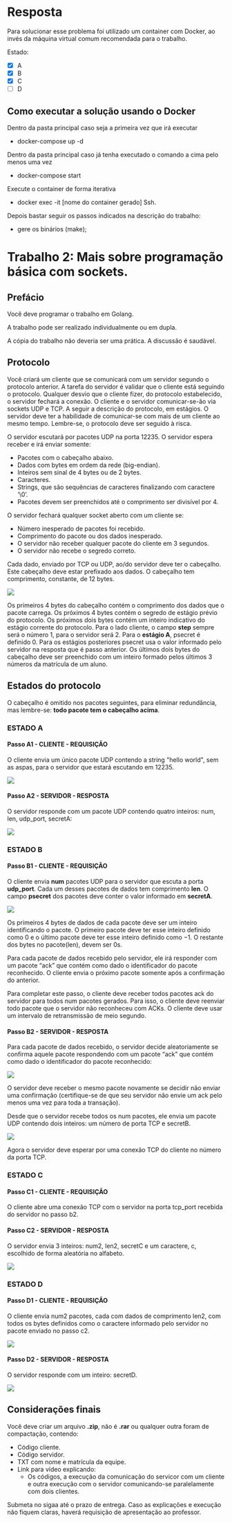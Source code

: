 # Resposta
Para solucionar esse problema foi utilizado um container com Docker, ao invés da máquina virtual comum recomendada para o trabalho.

Estado: 
- [x] A
- [x] B
- [x] C
- [ ] D
## Como executar a solução usando o Docker
Dentro da pasta principal caso seja a primeira vez que irá executar
- docker-compose up -d

Dentro da pasta principal caso já tenha executado o comando a cima pelo menos uma vez
- docker-compose start

Execute o container de forma iterativa
- docker exec -it [nome do container gerado] Ssh.

Depois bastar seguir os passos indicados na descrição do trabalho:
- gere os binários (make);
# Trabalho 2: Mais sobre programação básica com sockets.

## Prefácio

Você deve programar o trabalho em Golang.

A trabalho pode ser realizado individualmente ou em dupla.

A cópia do trabalho não deveria ser uma prática. A discussão é saudável.

## Protocolo
Você criará um cliente que se comunicará com um servidor segundo o
protocolo anterior. A tarefa do servidor é validar que o cliente está seguindo o protocolo.
Qualquer desvio que o cliente fizer, do protocolo estabelecido, o servidor fechará a conexão. O
cliente e o servidor comunicar-se-ão via sockets UDP e TCP. A seguir a descrição do protocolo,
em estágios. O servidor deve ter a habilidade de comunicar-se com mais de um cliente ao mesmo tempo.
Lembre-se, o protocolo deve ser seguido à risca.

O servidor escutará por pacotes UDP na porta 12235. O servidor espera receber e irá enviar
somente:

- Pacotes com o cabeçalho abaixo.
- Dados com bytes em ordem da rede (big-endian).
- Inteiros sem sinal de 4 bytes ou de 2 bytes.
- Caracteres.
- Strings, que são sequências de caracteres finalizando com caractere ’\0’.
- Pacotes devem ser preenchidos até o comprimento ser divisível por 4.

O servidor fechará qualquer socket aberto com um cliente se:

- Número inesperado de pacotes foi recebido.
- Comprimento do pacote ou dos dados inesperado.
- O servidor não receber qualquer pacote do cliente em 3 segundos.
- O servidor não recebe o segredo correto.

Cada dado, enviado por TCP ou UDP, ao/do servidor deve ter o cabeçalho. Este cabeçalho
deve estar prefixado aos dados. O cabeçalho tem comprimento, constante, de 12 bytes.

![](./figs/cabecalho.png)

Os  primeiros 4 bytes do cabeçalho contém o comprimento dos dados que o pacote carrega. Os
próximos 4 bytes contém o segredo de estágio prévio do protocolo. Os próximos dois bytes
contém um inteiro indicativo do estágio corrente do protocolo. Para o lado cliente, o campo **step** sempre será
o número 1, para o servidor será 2. Para o **estágio A**, psecret é definido 0. Para os estágios posteriores psecret usa o valor
informado pelo servidor na resposta que é passo anterior. Os últimos dois bytes do cabeçalho deve ser preenchido com um inteiro formado pelos últimos 3 números da
matrícula de um aluno. 

## Estados do protocolo
O cabeçalho é omitido nos pacotes seguintes, para eliminar redundância, mas lembre-se:
**todo pacote tem o cabeçalho acima**.

### ESTADO A
#### Passo A1 - CLIENTE - REQUISIÇÃO
O cliente envia um único pacote UDP contendo a string "hello world", sem as aspas, para o
servidor que estará escutando em 12235.

![](./figs/hello.png)

#### Passo A2 - SERVIDOR - RESPOSTA
O servidor responde com um pacote UDP contendo quatro inteiros: num, len, udp_port, secretA:

![](./figs/resp-udp.png)

### ESTADO B
#### Passo B1 - CLIENTE - REQUISIÇÃO
O cliente envia **num** pacotes UDP para o servidor que escuta a porta **udp_port**. Cada um desses pacotes
de dados tem comprimento **len**. O campo **psecret** dos pacotes deve conter o valor informado em **secretA**.

![](./figs/pck-b1.png)

Os primeiros 4 bytes de dados de cada pacote deve ser um inteiro identificando o pacote.
O primeiro pacote deve ter esse inteiro definido como 0 e o último pacote deve ter esse
inteiro definido como −1. O restante dos bytes no pacote(len), devem ser 0s.

Para cada pacote de dados recebido pelo servidor, ele irá responder com um
pacote “ack” que contém como dado o identificador do pacote reconhecido. O cliente envia
o próximo pacote somente após a confirmação do anterior.



Para completar este passo, o cliente deve receber todos pacotes ack do servidor para todos num
pacotes gerados. Para isso, o cliente deve reenviar todo pacote que o servidor não reconheceu
com ACKs. O cliente deve usar um intervalo de retransmissão de meio segundo.

#### Passo B2 - SERVIDOR - RESPOSTA

Para cada pacote de dados recebido, o servidor decide aleatoriamente se confirma
aquele pacote respondendo com um pacote “ack” que contém como dado o identificador do
pacote reconhecido:

![](./figs/ack-b1.png)

O servidor deve receber o mesmo pacote novamente se decidir não enviar uma confirmação
(certifique-se de que seu servidor não envie um ack pelo menos uma vez para toda a transação).

Desde que o servidor recebe todos os num pacotes, ele envia um pacote UDP contendo dois
inteiros: um número de porta TCP e secretB.

![](./figs/pckt-b2.png)

Agora o servidor deve esperar por uma conexão TCP do cliente no número da porta TCP.

### ESTADO C
#### Passo C1 - CLIENTE - REQUISIÇÃO
O cliente abre uma conexão TCP com o servidor na porta tcp_port recebida do servidor no
passo b2.
#### Passo C2 - SERVIDOR - RESPOSTA
O servidor envia 3 inteiros: num2, len2, secretC e um caractere, c, escolhido de forma aleatória no 
alfabeto.

![](./figs/pckt-c2.png)

### ESTADO D
#### Passo D1 - CLIENTE - REQUISIÇÃO
O cliente envia num2 pacotes, cada com dados de comprimento len2, com todos os bytes definidos
como o caractere informado pelo servidor no pacote enviado no passo c2.

![](./figs/pckt-d1.png)

#### Passo D2 - SERVIDOR - RESPOSTA
O servidor responde com um inteiro: secretD.

![](./figs/pckt-d2.png)

## Considerações finais

Você deve criar um arquivo **.zip**, não é **.rar** ou qualquer outra foram de compactação, contendo:
- Código cliente.
- Código servidor.
- TXT com nome e matrícula da equipe.
- Link para vídeo explicando:
    - Os códigos, a execução da comunicação do servicor com 
      um cliente e outra execução com o servidor comunicando-se 
      paralelamente com dois clientes.
    
Submeta no sigaa até o prazo de entrega. Caso as explicações e execução não fiquem claras,
haverá requisição de apresentação ao professor.